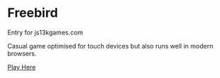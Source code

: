Freebird
========

Entry for js13kgames.com

Casual game optimised for touch devices but also runs well in modern
browsers.

[Play Here](http://arcade.starfish.ie/freebird)
